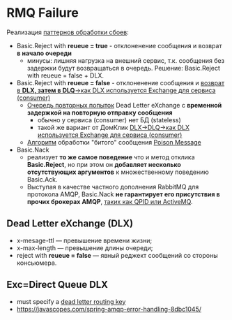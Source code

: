 # RMQ Failure 

Реализация [паттернов обработки сбоев](../../../../arch/pattern/fault.tolerance/pattern.failure.md):

- Basic.Reject with __reueue = true__ - отклоненение сообщения и возврат __в начало очереди__
	- минусы: лишняя нагрузка на внешний сервис, т.к. сообщения без задержки будут возвращаться в очередь. Решение: Basic.Reject with reueue = false + DLX.
- Basic.Reject with __reueue = false__ - отклоненение сообщения и [возврат в __DLX, затем в DLQ__->как DLX используется Exchange для сервиса (consumer)](https://habr.com/ru/companies/slurm/articles/714358/)
	- [Очередь повторных попыток](https://habr.com/ru/companies/slurm/articles/714358/) Dead Letter eXchange с __временной задержкой на повторную отправку сообщения__
		- обычно у сервиса (consumer) нет БД (stateless)
		- такой же вариант от ДомКлик [DLX->DLQ->как DLX используется Exchange для сервиса (consumer)](https://habr.com/ru/companies/domclick/articles/500978/)
	- [Алгоритм](https://blog.rnds.pro/019-poison2) обработки "битого" сообщения [Poison Message](https://blog.rnds.pro/018-posion1) 		
- Basic.Nack 
	- реализует __то же самое поведение__ что и метод отклика __Basic.Reject__, но при этом он __добавляет несколько отсутствующих аргументов__ к множественному поведению Basic.Ack.
	- Выступая в качестве частного дополнения RabbitMQ для протокола AMQP, Basic.Nack __не гарантирует его присутствия в прочих брокерах AMQP__, [таких как QPID или ActiveMQ](http://onreader.mdl.ru/RabbitMQInDepth/content/Ch05.html). 

## Dead Letter eXchange (DLX)

- x-mesage-ttl — превышение времени жизни;
- x-max-length — превышение длины очереди;
- reject with __reueue = false__ — явный реджект сообщений со стороны консьюмера.

## Exc=Direct Queue DLX

- must specify a [dead letter routing key](https://stackoverflow.com/questions/21742232/rabbitmq-dead-letter-exchange-never-getting-messages)
- https://javascopes.com/spring-amqp-error-handling-8dbc1045/
